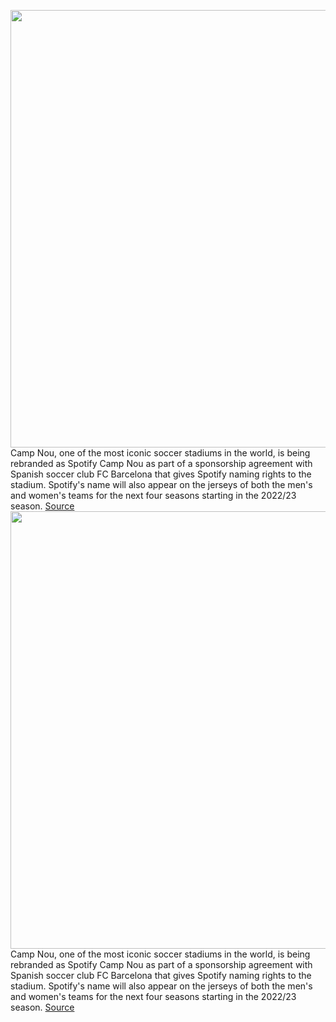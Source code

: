 <img src='https://cdn.vox-cdn.com/thumbor/9Xu5GcI--eFeUMhFV3BWT2gt2qQ=/0x0:2032x1246/1200x800/filters:focal(850x559:1174x883)/cdn.vox-cdn.com/uploads/chorus_image/image/70627753/spotify_camp_nou_soccer_stadium.0.png' width='700px' /><br/>
Camp Nou, one of the most iconic soccer stadiums in the world, is being rebranded as Spotify Camp Nou as part of a sponsorship agreement with Spanish soccer club FC Barcelona that gives Spotify naming rights to the stadium. Spotify's name will also appear on the jerseys of both the men's and women's teams for the next four seasons starting in the 2022/23 season.
<a href='https://www.theverge.com/2022/3/15/22979943/spotify-camp-nou-barcelona-stadium'> Source <a/><img src='https://cdn.vox-cdn.com/thumbor/9Xu5GcI--eFeUMhFV3BWT2gt2qQ=/0x0:2032x1246/1200x800/filters:focal(850x559:1174x883)/cdn.vox-cdn.com/uploads/chorus_image/image/70627753/spotify_camp_nou_soccer_stadium.0.png' width='700px' /><br/>
Camp Nou, one of the most iconic soccer stadiums in the world, is being rebranded as Spotify Camp Nou as part of a sponsorship agreement with Spanish soccer club FC Barcelona that gives Spotify naming rights to the stadium. Spotify's name will also appear on the jerseys of both the men's and women's teams for the next four seasons starting in the 2022/23 season.
<a href='https://www.theverge.com/2022/3/15/22979943/spotify-camp-nou-barcelona-stadium'> Source <a/>